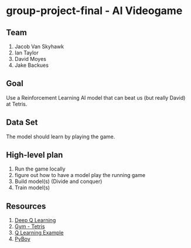 # group-project-final - AI Videogame

## Team
1. Jacob Van Skyhawk
2. Ian Taylor
3. David Moyes
4. Jake Backues

## Goal

Use a Reinforcement Learning AI model that can beat us (but really David) at Tetris.

## Data Set
The model should learn by playing the game.

## High-level plan
1. Run the game locally
2. figure out how to have a model play the running game
3. Build model(s) (Divide and conquer)
4. Train model(s)

## Resources

1. [Deep Q Learning](https://towardsdatascience.com/self-learning-ai-agents-part-ii-deep-q-learning-b5ac60c3f47)
2. [Gym - Tetris](https://gymnasium.farama.org/environments/atari/tetris/#actions)
3. [Q Learning Example](https://www.simplilearn.com/tutorials/machine-learning-tutorial/what-is-q-learning)
4. [PyBoy](https://github.com/Baekalfen/PyBoy)
